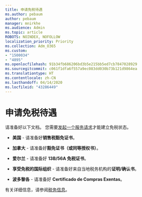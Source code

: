 ```yaml
---
title: 申请免税待遇
ms.author: pebaum
author: pebaum
manager: mnirkhe
ms.audience: Admin
ms.topic: article
ROBOTS: NOINDEX, NOFOLLOW
localization_priority: Priority
ms.collection: Adm_O365
ms.custom:
- "1500034"
- "4895"
ms.openlocfilehash: 91b34fb686206bd3b5e215bb5ed7cb7847028929
ms.sourcegitcommit: c061f1dfa6f557a9ec083dd030b73b121d9864ea
ms.translationtype: HT
ms.contentlocale: zh-CN
ms.lasthandoff: 04/14/2020
ms.locfileid: "43286449"
---
```

# <a name="apply-for-tax-exempt-status"></a>申请免税待遇

请准备好以下文档。 您需要[发起一个服务请求](https://docs.microsoft.com/office365/admin/contact-support-for-business-products)才能建立免税状态。

- **美国** - 请准备好**销售税豁免证书**。

- **加拿大** - 请准备好**豁免证书（或同等授权书）**。

- **爱尔兰** - 请准备好 **13B/56A 免税证书**。

- **享受免税的国际组织** - 请准备好来自当地税务机构的**证明/确认书**。

- **波多黎各** - 请准备好 **Certificado de Compras Exentas**。

有关详细信息，请参阅[税务信息](https://docs.microsoft.com/microsoft-365/commerce/billing-and-payments/tax-information?view=o365-worldwide)。
